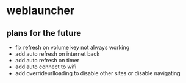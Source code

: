# weblauncher

## plans for the future

* fix refresh on volume key not always working
* add auto refresh on internet back
* add auto refresh on timer
* add auto connect to wifi
* add overrideurlloading to disable other sites or disable navigating
